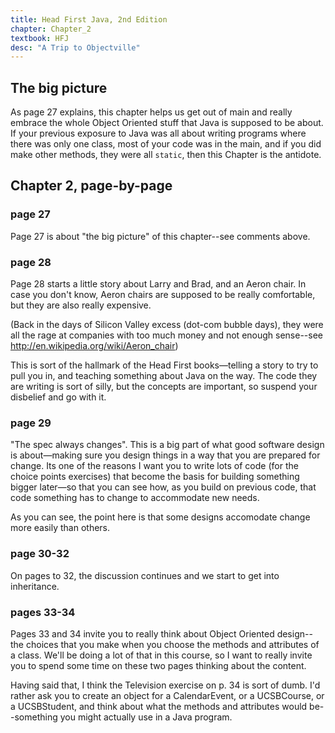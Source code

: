 ```yaml
---
title: Head First Java, 2nd Edition
chapter: Chapter_2
textbook: HFJ
desc: "A Trip to Objectville"
---
```


The big picture
---------------

As page 27 explains, this chapter helps us get out of main and really embrace the whole Object Oriented stuff that Java is supposed to be about. If your previous exposure to Java was all about writing programs where there was only one class, most of your code was in the main, and if you did make other methods, they were all `static`, then this Chapter is the antidote.

Chapter 2, page-by-page
-----------------------

### page 27

Page 27 is about "the big picture" of this chapter--see comments above.

### page 28

Page 28 starts a little story about Larry and Brad, and an Aeron
chair. In case you don't know, Aeron chairs are supposed to be really
comfortable, but they are also really expensive.

(Back in the days of Silicon Valley excess (dot-com bubble days), they
were all the rage at companies with too much money and not enough
sense--see <http://en.wikipedia.org/wiki/Aeron_chair>)

This is sort of the hallmark of the Head First books—telling a story
to try to pull you in, and teaching something about Java on the
way. The code they are writing is sort of silly, but the concepts are
important, so suspend your disbelief and go with it.

### page 29

"The spec always changes". This is a big part of what good software
design is about—making sure you design things in a way that you are
prepared for change. Its one of the reasons I want you to write lots
of code (for the choice points exercises) that become the basis for
building something bigger later—so that you can see how, as you build
on previous code, that code something has to change to accommodate new
needs.

As you can see, the point here is that some designs accomodate change
more easily than others.

### page 30-32

On pages to 32, the discussion continues and we start to get into inheritance.

### pages 33-34

Pages 33 and 34 invite you to really think about Object Oriented
design--the choices that you make when you choose the methods and
attributes of a class. We'll be doing a lot of that in this course, so
I want to really invite you to spend some time on these two pages
thinking about the content.

Having said that, I think the Television exercise on p. 34 is sort of
dumb. I'd rather ask you to create an object for a CalendarEvent, or a
UCSBCourse, or a UCSBStudent, and think about what the methods and
attributes would be--something you might actually use in a Java
program.

